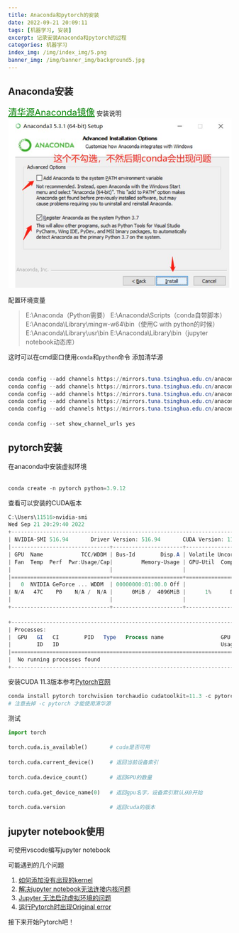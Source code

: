 ```yaml
---
title: Anaconda和pytorch的安装
date: 2022-09-21 20:09:11
tags: [机器学习, 安装]
excerpt: 记录安装Anaconda和pytorch的过程
categories: 机器学习
index_img: /img/index_img/5.png
banner_img: /img/banner_img/background5.jpg
---
```


## Anaconda安装

<a class="btn" target="_blank" rel="noopener" style="font-size:20px; color: green" href="https://mirrors.tuna.tsinghua.edu.cn/anaconda/archive/" title="github">清华源Anaconda镜像</a>
安装说明
![](https://raw.githubusercontent.com/univwang/img/main/202209212021946.png)

配置环境变量
> E:\Anaconda（Python需要）
E:\Anaconda\Scripts（conda自带脚本）
E:\Anaconda\Library\mingw-w64\bin（使用C with python的时候） E:\Anaconda\Library\usr\bin
E:\Anaconda\Library\bin（jupyter notebook动态库）

这时可以在cmd窗口使用`conda`和`python`命令
添加清华源
```powershell

conda config --add channels https://mirrors.tuna.tsinghua.edu.cn/anaconda/pkgs/main
conda config --add channels https://mirrors.tuna.tsinghua.edu.cn/anaconda/pkgs/free
conda config --add channels https://mirrors.tuna.tsinghua.edu.cn/anaconda/pkgs/r
conda config --add channels https://mirrors.tuna.tsinghua.edu.cn/anaconda/pkgs/pro
conda config --add channels https://mirrors.tuna.tsinghua.edu.cn/anaconda/pkgs/msys2

conda config --set show_channel_urls yes
```

## pytorch安装
在anaconda中安装虚拟环境
```powershell

conda create -n pytorch python=3.9.12

```

查看可以安装的CUDA版本
```powershell
C:\Users\11516>nvidia-smi
Wed Sep 21 20:29:40 2022
+-----------------------------------------------------------------------------+
| NVIDIA-SMI 516.94       Driver Version: 516.94       CUDA Version: 11.7     |
|-------------------------------+----------------------+----------------------+
| GPU  Name            TCC/WDDM | Bus-Id        Disp.A | Volatile Uncorr. ECC |
| Fan  Temp  Perf  Pwr:Usage/Cap|         Memory-Usage | GPU-Util  Compute M. |
|                               |                      |               MIG M. |
|===============================+======================+======================|
|   0  NVIDIA GeForce ... WDDM  | 00000000:01:00.0 Off |                  N/A |
| N/A   47C    P0    N/A /  N/A |      0MiB /  4096MiB |      1%      Default |
|                               |                      |                  N/A |
+-------------------------------+----------------------+----------------------+

+-----------------------------------------------------------------------------+
| Processes:                                                                  |
|  GPU   GI   CI        PID   Type   Process name                  GPU Memory |
|        ID   ID                                                   Usage      |
|=============================================================================|
|  No running processes found                                                 |
+-----------------------------------------------------------------------------+
```

安装CUDA 11.3版本参考[Pytorch官网](https://pytorch.org/)

```powershell
conda install pytorch torchvision torchaudio cudatoolkit=11.3 -c pytorch
# 注意去掉 -c pytorch 才能使用清华源
```

测试
```python
import torch
 
torch.cuda.is_available()       # cuda是否可用
 
torch.cuda.current_device()     # 返回当前设备索引
 
torch.cuda.device_count()       # 返回GPU的数量
 
torch.cuda.get_device_name(0)   # 返回gpu名字，设备索引默认从0开始

torch.cuda.version              # 返回cuda的版本
```

## jupyter notebook使用

可使用vscode编写jupyter notebook

可能遇到的几个问题

1. [如何添加没有出现的kernel](https://blog.csdn.net/songyuc/article/details/107669134)
2. [解决jupyter notebook无法连接内核问题](https://blog.csdn.net/weixin_46262216/article/details/120657115)
3. [Jupyter 无法启动虚拟环境的问题](https://tyne.cc/1035.html)
4. [运行Pytorch时出现Original error](https://blog.csdn.net/wuwenhuanwu/article/details/115877215)


接下来开始Pytorch吧！